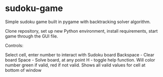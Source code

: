 # sudoku-game
Simple sudoku game built in pygame with backtracking solver algorithm.

Clone repository, set up new Python environment, install requirements, start game through the GUI file.

Controls: 

Select cell, enter number to interact with Sudoku board
Backspace - Clear board
Space - Solve board, at any point
H - toggle help function. Will color number green if valid, red if not valid. Shows all valid values for cell at bottom of window
